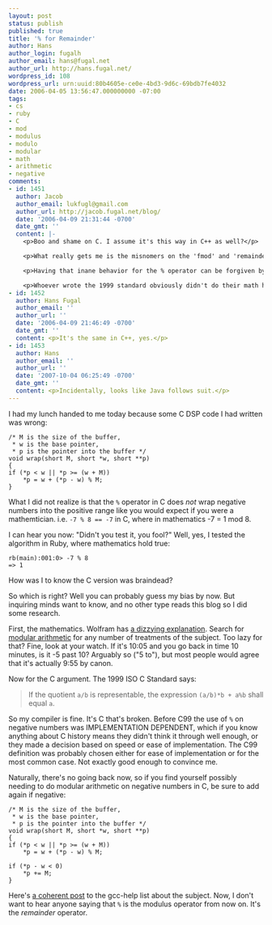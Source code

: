 ```yaml
---
layout: post
status: publish
published: true
title: '% for Remainder'
author: Hans
author_login: fugalh
author_email: hans@fugal.net
author_url: http://hans.fugal.net/
wordpress_id: 108
wordpress_url: urn:uuid:80b4605e-ce0e-4bd3-9d6c-69bdb7fe4032
date: 2006-04-05 13:56:47.000000000 -07:00
tags:
- cs
- ruby
- C
- mod
- modulus
- modulo
- modular
- math
- arithmetic
- negative
comments:
- id: 1451
  author: Jacob
  author_email: lukfugl@gmail.com
  author_url: http://jacob.fugal.net/blog/
  date: '2006-04-09 21:31:44 -0700'
  date_gmt: ''
  content: |-
    <p>Boo and shame on C. I assume it's this way in C++ as well?</p>

    <p>What really gets me is the misnomers on the 'fmod' and 'remainder' functions. The behavior of 'fmod' is equivalent to the % operator, while 'remainder' does what you (and I) expected of the % operator (cf. the "coherent post").</p>

    <p>Having that inane behavior for the % operator can be forgiven by claiming it is the "remainder" operator instead of the "modulo" operator, but having 'fmod' -- whose name implies modulo -- follow suite is just wrong. Then backstepping and providing the missing correct behavior through a method named 'remainder'?! That makes it kind of hard to claim that % is the <em>remainder</em> operator.</p>

    <p>Whoever wrote the 1999 standard obviously didn't do their math homework...</p>
- id: 1452
  author: Hans Fugal
  author_email: ''
  author_url: ''
  date: '2006-04-09 21:46:49 -0700'
  date_gmt: ''
  content: <p>It's the same in C++, yes.</p>
- id: 1453
  author: Hans
  author_email: ''
  author_url: ''
  date: '2007-10-04 06:25:49 -0700'
  date_gmt: ''
  content: <p>Incidentally, looks like Java follows suit.</p>
---
```

<p>I had my lunch handed to me today because some C DSP code I had written was
wrong:</p>

<pre><code>/* M is the size of the buffer,
 * w is the base pointer,
 * p is the pointer into the buffer */
void wrap(short M, short *w, short **p)
{
if (*p &lt; w || *p &gt;= (w + M))
    *p = w + (*p - w) % M;
}
</code></pre>

<p>What I did not realize is that the <code>%</code> operator in C does <em>not</em> wrap negative
numbers into the positive range like you would expect if you were a
mathemtician. i.e. <code>-7 % 8 == -7</code> in C, where in mathematics -7 = 1 mod 8.</p>

<p>I can hear you now: "Didn't you test it, you fool?" Well, yes, I tested the
algorithm in Ruby, where mathematics hold true:</p>

<pre><code>rb(main):001:0&gt; -7 % 8
=&gt; 1
</code></pre>

<p>How was I to know the C version was braindead?</p>

<p>So which is right? Well you can probably guess my bias by now. But inquiring
minds want to know, and no other type reads this blog so I did some research.</p>

<p>First, the mathematics. Wolfram has <a href="http://mathworld.wolfram.com/ModularArithmetic.html">a dizzying
explanation</a>. Search for
<a href="http://www.google.com/search?client=safari&amp;rls=en&amp;q=modular+arithmetic&amp;ie=UTF-8&amp;oe=UTF-8">modular
arithmetic</a>
for any number of treatments of the subject. Too lazy for that? Fine, look at
your watch. If it's 10:05 and you go back in time 10 minutes, is it -5 past
10? Arguably so ("5 to"), but most people would agree that it's actually 9:55
by canon.</p>

<p>Now for the C argument. The 1999 ISO C Standard says:</p>

<blockquote>
    <p>If the quotient <code>a/b</code> is representable, the expression <code>(a/b)*b + a%b</code> shall
    equal <code>a</code>.</p>
</blockquote>

<p>So my compiler is fine. It's C that's broken. Before C99 the use of <code>%</code> on
negative numbers was IMPLEMENTATION DEPENDENT, which if you know anything about
C history means they didn't think it through well enough, or they made a
decision based on speed or ease of implementation. The C99 definition was
probably chosen either for ease of implementation or for the most common case.
Not exactly good enough to convince me.</p>

<p>Naturally, there's no going back now, so if you find yourself possibly needing
to do modular arithmetic on negative numbers in C, be sure to add again if
negative:</p>

<pre><code>/* M is the size of the buffer,
 * w is the base pointer,
 * p is the pointer into the buffer */
void wrap(short M, short *w, short **p)
{
if (*p &lt; w || *p &gt;= (w + M))
    *p = w + (*p - w) % M;

if (*p - w &lt; 0)
    *p += M;
}
</code></pre>

<p>Here's <a href="http://gcc.gnu.org/ml/gcc-help/2005-11/msg00141.html">a coherent post</a>
to the gcc-help list about the subject. Now, I don't want to hear anyone saying
that <code>%</code> is the modulus operator from now on. It's the <em>remainder</em> operator.</p>
